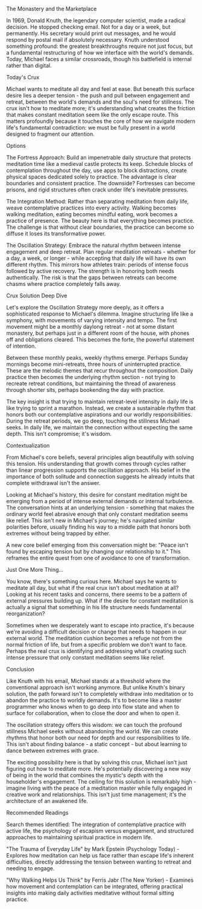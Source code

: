 The Monastery and the Marketplace

In 1969, Donald Knuth, the legendary computer scientist, made a radical decision. He stopped checking email. Not for a day or a week, but permanently. His secretary would print out messages, and he would respond by postal mail if absolutely necessary. Knuth understood something profound: the greatest breakthroughs require not just focus, but a fundamental restructuring of how we interface with the world's demands. Today, Michael faces a similar crossroads, though his battlefield is internal rather than digital.

Today's Crux

Michael wants to meditate all day and feel at ease. But beneath this surface desire lies a deeper tension - the push and pull between engagement and retreat, between the world's demands and the soul's need for stillness. The crux isn't how to meditate more; it's understanding what creates the friction that makes constant meditation seem like the only escape route. This matters profoundly because it touches the core of how we navigate modern life's fundamental contradiction: we must be fully present in a world designed to fragment our attention.

Options

The Fortress Approach: Build an impenetrable daily structure that protects meditation time like a medieval castle protects its keep. Schedule blocks of contemplation throughout the day, use apps to block distractions, create physical spaces dedicated solely to practice. The advantage is clear boundaries and consistent practice. The downside? Fortresses can become prisons, and rigid structures often crack under life's inevitable pressures.

The Integration Method: Rather than separating meditation from daily life, weave contemplative practices into every activity. Walking becomes walking meditation, eating becomes mindful eating, work becomes a practice of presence. The beauty here is that everything becomes practice. The challenge is that without clear boundaries, the practice can become so diffuse it loses its transformative power.

The Oscillation Strategy: Embrace the natural rhythm between intense engagement and deep retreat. Plan regular meditation retreats - whether for a day, a week, or longer - while accepting that daily life will have its own different rhythm. This mirrors how athletes train: periods of intense focus followed by active recovery. The strength is in honoring both needs authentically. The risk is that the gaps between retreats can become chasms where practice completely falls away.

Crux Solution Deep Dive

Let's explore the Oscillation Strategy more deeply, as it offers a sophisticated response to Michael's dilemma. Imagine structuring life like a symphony, with movements of varying intensity and tempo. The first movement might be a monthly daylong retreat - not at some distant monastery, but perhaps just in a different room of the house, with phones off and obligations cleared. This becomes the forte, the powerful statement of intention.

Between these monthly peaks, weekly rhythms emerge. Perhaps Sunday mornings become mini-retreats, three hours of uninterrupted practice. These are the melodic themes that recur throughout the composition. Daily practice then becomes the underlying rhythm section - not trying to recreate retreat conditions, but maintaining the thread of awareness through shorter sits, perhaps bookending the day with practice.

The key insight is that trying to maintain retreat-level intensity in daily life is like trying to sprint a marathon. Instead, we create a sustainable rhythm that honors both our contemplative aspirations and our worldly responsibilities. During the retreat periods, we go deep, touching the stillness Michael seeks. In daily life, we maintain the connection without expecting the same depth. This isn't compromise; it's wisdom.

Contextualization

From Michael's core beliefs, several principles align beautifully with solving this tension. His understanding that growth comes through cycles rather than linear progression supports the oscillation approach. His belief in the importance of both solitude and connection suggests he already intuits that complete withdrawal isn't the answer.

Looking at Michael's history, this desire for constant meditation might be emerging from a period of intense external demands or internal turbulence. The conversation hints at an underlying tension - something that makes the ordinary world feel abrasive enough that only constant meditation seems like relief. This isn't new in Michael's journey; he's navigated similar polarities before, usually finding his way to a middle path that honors both extremes without being trapped by either.

A new core belief emerging from this conversation might be: "Peace isn't found by escaping tension but by changing our relationship to it." This reframes the entire quest from one of avoidance to one of transformation.

Just One More Thing...

You know, there's something curious here. Michael says he wants to meditate all day, but what if the real crux isn't about meditation at all? Looking at his recent tasks and concerns, there seems to be a pattern of external pressures building up. What if the desire for constant meditation is actually a signal that something in his life structure needs fundamental reorganization? 

Sometimes when we desperately want to escape into practice, it's because we're avoiding a difficult decision or change that needs to happen in our external world. The meditation cushion becomes a refuge not from the normal friction of life, but from a specific problem we don't want to face. Perhaps the real crux is identifying and addressing what's creating such intense pressure that only constant meditation seems like relief.

Conclusion

Like Knuth with his email, Michael stands at a threshold where the conventional approach isn't working anymore. But unlike Knuth's binary solution, the path forward isn't to completely withdraw into meditation or to abandon the practice to worldly demands. It's to become like a master programmer who knows when to go deep into flow state and when to surface for collaboration, when to close the door and when to open it.

The oscillation strategy offers this wisdom: we can touch the profound stillness Michael seeks without abandoning the world. We can create rhythms that honor both our need for depth and our responsibilities to life. This isn't about finding balance - a static concept - but about learning to dance between extremes with grace.

The exciting possibility here is that by solving this crux, Michael isn't just figuring out how to meditate more. He's potentially discovering a new way of being in the world that combines the mystic's depth with the householder's engagement. The ceiling for this solution is remarkably high - imagine living with the peace of a meditation master while fully engaged in creative work and relationships. This isn't just time management; it's the architecture of an awakened life.

Recommended Readings

Search themes identified: The integration of contemplative practice with active life, the psychology of escapism versus engagement, and structured approaches to maintaining spiritual practice in modern life.

"The Trauma of Everyday Life" by Mark Epstein (Psychology Today) - Explores how meditation can help us face rather than escape life's inherent difficulties, directly addressing the tension between wanting to retreat and needing to engage.

"Why Walking Helps Us Think" by Ferris Jabr (The New Yorker) - Examines how movement and contemplation can be integrated, offering practical insights into making daily activities meditative without formal sitting practice.